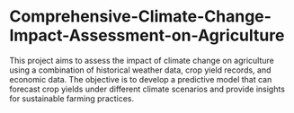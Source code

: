 # Comprehensive-Climate-Change-Impact-Assessment-on-Agriculture
This project aims to assess the impact of climate change on agriculture using a combination of historical weather data, crop yield records, and economic data. The objective is to develop a predictive model that can forecast crop yields under different climate scenarios and provide insights for sustainable farming practices.
